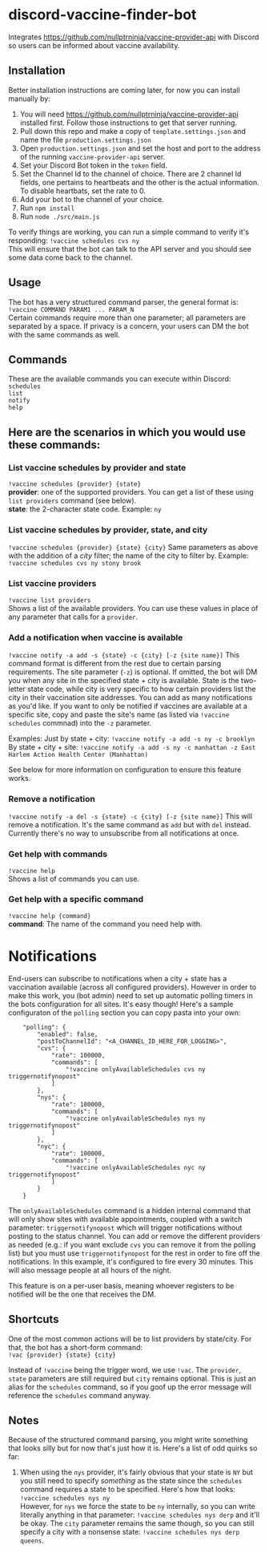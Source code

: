 # discord-vaccine-finder-bot
Integrates https://github.com/nullptrninja/vaccine-provider-api with Discord so users can be informed about vaccine availability.

## Installation
Better installation instructions are coming later, for now you can install manually by:
1. You will need https://github.com/nullptrninja/vaccine-provider-api installed first. Follow those instructions to get that server running.
2. Pull down this repo and make a copy of `template.settings.json` and name the file `production.settings.json`
3. Open `production.settings.json` and set the host and port to the address of the running `vaccine-provider-api` server.
5. Set your Discord Bot token in the `token` field.
6. Set the Channel Id to the channel of choice. There are 2 channel Id fields, one pertains to heartbeats and the other is the actual information. To disable heartbats, set the rate to 0.
8. Add your bot to the channel of your choice.
9. Run `npm install`
10. Run `node ./src/main.js`
  
To verify things are working, you can run a simple command to verify it's responding:
`!vaccine schedules cvs ny`  
This will ensure that the bot can talk to the API server and you should see some data come back to the channel.
  
## Usage
The bot has a very structured command parser, the general format is:  
`!vaccine COMMAND PARAM1 ... PARAM_N`  
Certain commands require more than one parameter; all parameters are separated by a space.  If privacy is a concern, your users can DM the bot with the same commands as well.

## Commands
These are the available commands you can execute within Discord:  
`schedules`  
`list`  
`notify`  
`help`  
  
## Here are the scenarios in which you would use these commands:  

### List vaccine schedules by provider and state  
`!vaccine schedules {provider} {state}`  
**provider**: one of the supported providers. You can get a list of these using `list providers` command (see below).  
**state**: the 2-character state code. Example: `ny`  

### List vaccine schedules by provider, state, and city  
`!vaccine schedules {provider} {state} {city}`
Same parameters as above with the addition of a _city_ filter; the name of the city to filter by. Example: `!vaccine schedules cvs ny stony brook`  

### List vaccine providers
`!vaccine list providers`  
Shows a list of the available providers. You can use these values in place of any parameter that calls for a `provider`.  

### Add a notification when vaccine is available
`!vaccine notify -a add -s {state} -c {city} [-z {site name}]`
This command format is different from the rest due to certain parsing requirements. The site parameter (`-z`) is optional. If omitted, the bot will DM you when any site in the specified state + city is available. State is the two-letter state code, while city is very specific to how certain providers list the city in their vaccination site addresses. You can add as many notifications as you'd like. If you want to only be notified if vaccines are available at a specific site, copy and paste the site's name (as listed via `!vaccine schedules` commnad) into the `-z` parameter.

Examples:
Just by state + city: `!vaccine notify -a add -s ny -c brooklyn`
By state + city + site: `!vaccine notify -a add -s ny -c manhattan -z East Harlem Action Health Center (Manhattan)`

See below for more information on configuration to ensure this feature works.

### Remove a notification
`!vaccine notify -a del -s {state} -c {city} [-z {site name}]`
This will remove a notification. It's the same command as `add` but with `del` instead. Currently there's no way to unsubscribe from all notifications at once.

### Get help with commands
`!vaccine help`  
Shows a list of commands you can use.  

### Get help with a specific command
`!vaccine help {command}`  
**command**: The name of the command you need help with.  

# Notifications
End-users can subscribe to notifications when a city + state has a vaccination available (across all configured providers). However in order to make this work, you (bot admin) need to set up automatic polling timers in the bots configuration for all sites. It's easy though! Here's a sample configuraton of the `polling` section you can copy pasta into your own:
```
    "polling": {
        "enabled": false,
        "postToChannelId": "<A_CHANNEL_ID_HERE_FOR_LOGGING>",
        "cvs": {
            "rate": 100000,
            "commands": [
                "!vaccine onlyAvailableSchedules cvs ny triggernotifynopost"
            ]
        },
        "nys": {
            "rate": 100000,
            "commands": [
                "!vaccine onlyAvailableSchedules nys ny triggernotifynopost"
            ]
        },
        "nyc": {
            "rate": 100000,
            "commands": [
                "!vaccine onlyAvailableSchedules nyc ny triggernotifynopost"
            ]
        }
    }
```

The `onlyAvailableSchedules` command is a hidden internal command that will only show sites with available appointments, coupled with a switch parameter: `triggernotifynopost` which will trigger notifications without posting to the status channel. You can add or remove the different providers as needed (e.g.: if you want exclude `cvs` you can remove it from the polling list) but you must use `triggernotifynopost` for the rest in order to fire off the notifications. In this example, it's configured to fire every 30 minutes. This will also message people at all hours of the night.

This feature is on a per-user basis, meaning whoever registers to be notified will be the one that receives the DM.

## Shortcuts
One of the most common actions will be to list providers by state/city. For that, the bot has a short-form command:  
`!vac {provider} {state} {city}`  

Instead of `!vaccine` being the trigger word, we use `!vac`. The `provider`, `state` parameters are still required but `city` remains optional. This is just an alias for the `schedules` command, so if you goof up the error message will reference the `schedules` command anyway.

## Notes
Because of the structured command parsing, you might write something that looks silly but for now that's just how it is. Here's a list of odd quirks so far:  
  
 1. When using the `nys` provider, it's fairly obvious that your state is `NY` but you still need to specify _something_ as the state since the `schedules` command requires a state to be specified. Here's how that looks:  
    `!vaccine schedules nys ny`  
  However, for `nys` we force the state to be `ny` internally, so you can write literally anything in that parameter: `!vaccine schedules nys derp` and it'll be okay. The `city` parameter remains the same though, so you can still specify a city with a nonsense state: `!vaccine schedules nys derp queens`.

